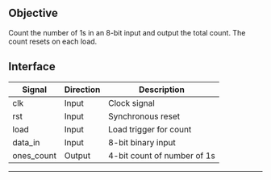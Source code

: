 ## Objective
Count the number of 1s in an 8-bit input and output the total count. The count resets on each load.

## Interface

| Signal     | Direction | Description                   |
|------------|-----------|-------------------------------|
| clk        | Input     | Clock signal                  |
| rst        | Input     | Synchronous reset             |
| load       | Input     | Load trigger for count        |
| data_in    | Input     | 8-bit binary input            |
| ones_count | Output    | 4-bit count of number of 1s   |

---
